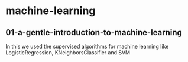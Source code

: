 # machine-learning
## 01-a-gentle-introduction-to-machine-learning
In this we used the supervised algorithms for machine learning like LogisticRegression, KNeighborsClassifier and SVM
